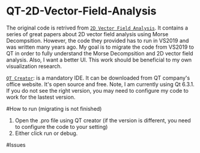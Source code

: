 # QT-2D-Vector-Field-Analysis
The original code is retrived from [`2D Vector Field Analysis`](http://www2.cs.uh.edu/~chengu/Publications/MorseDecomp/vfAnalysis2D.html). It contains a series of great papers about 2D vector field analysis using Morse Decompsition. However, the code they provided has to run in VS2019 and was written many years ago. 
My goal is to migrate the code from VS2019 to QT in order to fully understand the Morse Decompsition and 2D vector field analysis. Also, I want a better UI. This work should be beneficial to my own visualization research.

[`QT Creator`](https://www.qt.io/product/development-tools): is a mandatory IDE. It can be downloaded from QT company's office website. It's open source and free.
Note, I am currently using Qt 6.3.1. If you do not see the right version, you may need to configure my code to work for the lastest version.

#How to run (migrating is not finished)
1. Open the .pro file using QT creator (if the version is different, you need to configure the code to your setting)
2. Either click run or debug.


#Issues
